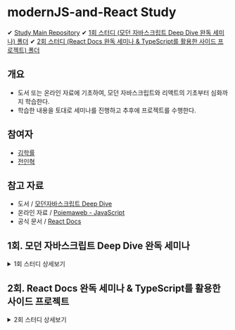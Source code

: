 # modernJS-and-React Study

✔ [Study Main Repository](https://github.com/wjs5025/modernJS-and-React)
✔ [1회 스터디 (모던 자바스크립트 Deep Dive 완독 세미나) 폴더]()
✔ [2회 스터디 (React Docs 완독 세미나 & TypeScript를 활용한 사이드 프로젝트) 폴더]()

## 개요

- 도서 또는 온라인 자료에 기초하여, 모던 자바스크립트와 리액트의 기초부터 심화까지 학습한다.
- 학습한 내용을 토대로 세미나를 진행하고 추후에 프로젝트를 수행한다.

## 참여자

- [김학률](https://github.com/markyul)
- [전인혁](https://github.com/wjs5025)

## 참고 자료

- 도서 / [모던자바스크립트 Deep Dive](https://search.shopping.naver.com/book/catalog/32472713016?cat_id=50010881&frm=PBOKPRO&query=%EB%AA%A8%EB%8D%98%EC%9E%90%EB%B0%94%EC%8A%A4%ED%81%AC%EB%A6%BD%ED%8A%B8+Deep+Dive&NaPm=ct%3Dl82k1u2g%7Cci%3D699e60d79f3fc6564e41d41e0d0cd71ad3eae750%7Ctr%3Dboknx%7Csn%3D95694%7Chk%3D8593fab282db7a30b24a43d796ea325f382e56d6)
- 온라인 자료 / [Poiemaweb - JavaScript](https://poiemaweb.com/#:~:text=%ED%99%98%EA%B2%BD%EC%97%90%EC%84%9C%20Sass%20%EC%82%AC%EC%9A%A9%ED%95%98%EA%B8%B0-,JavaScript,-37%20lessons)
- 공식 문서 / [React Docs](https://ko.reactjs.org/docs/getting-started.html)

## 1회. 모던 자바스크립트 Deep Dive 완독 세미나

<details>
    <summary>1회 스터디 상세보기</summary>
    
### 진행 기간
- (목표) 2022.09.13(화) ~ 2022.11.01(화)
- 매주 화요일 저녁 20시 세미나 및 간단한 회의 진행

### 규칙

- 모던 자바스크립트 Deep Dive (도서 또는 온라인 자료)를 토대로 매주 개인 학습 및 세미나를 진행한다.
- 스터디 참여자는 매주 2개 챕터를 발표하고 다른 2개의 챕터를 청강한다.
- 발표자는 청강자가 잘 이해하도록 자료를 준비하고, 청강자는 청강한 내용을 기록한다.
- 모든 발표자료와 기록물은 [1회 스터디 폴더]()에 저장한다.
- 2022.09.13 전에는 아래 목차의 **11. 객체와 변경불가성(Immutability)**까지 모두 읽고, 이후 **12. 함수**부터 차례로 세미나를 진행한다.
- 질문 또는 공유할만한 지식은 [Study Main Repository](https://github.com/wjs5025/modernJS-and-React) 내 [Issues](https://github.com/wjs5025/modernJS-and-React/issues)에서 관리한다.

    <details>
    <summary>목차</summary>
        - 수행여부(발표자) 0. 챕터명
        [x](개별) 1. 기본 개념과 동작 원리 이해의 중요성
        [x](개별) 2. 자바스크립트란?
        [x](개별) 3. 자바스크립트 개발 환경과 실행 방법
        [x](개별) 4. 브라우저 동작 원리
        [x](개별) 5. 자바스크립트의 기본 문법
        [x](개별) 6. 데이터 타입과 변수
        [x](개별) 7. 연산자
        [x](개별) 8. 제어문
        [x](개별) 9. 타입 변환과 단축 평가
        [x](개별) 10. 객체
        [x](개별) 11. 객체와 변경불가성(Immutability)
        **
        [ ](학률) 12. 함수
        [ ](인혁) 13. 타입 체크
        [ ](인혁) 14. 프로토타입
        [ ](학률) 15. 스코프
        **
        [ ] 16. 보다 안정적인 자바스크립트 개발 환경을 위한 Strict mode
        [ ] 17. 함수 호출 방식에 의해 결정되는 this
        [ ] 18. 실행 컨텍스트와 자바스크립트의 동작 원리
        [ ] 19. 클로저
        [ ] 20. 자바스크립트 객체지향 프로그래밍
        [ ] 21. 빌트인 객체
        [ ] 22. 전역 객체
        [ ] 23. Number 레퍼 객체
        [ ] 24. 수학 상수와 함수를 위한 Math 객체
        [ ] 25. 날짜와 시간을 위한 Date 객체
        [ ] 26. 정규표현식
        [ ] 27. String 레퍼 객체
        [ ] 28. 배열
        [ ] 29. 자바스크립트 배열은 배열이 아니다
        [ ] 30. 배열 고차 함수
        [ ] 31. 문서 객체 모델(Document Object Model)
        [ ] 32. 동기식 처리 모델 vs 비동기식 처리 모델
        [ ] 33. 이벤트
        [ ] 34. 디바이스의 방향 정보를 다루는 자바스크립트 이벤트
        [ ] 35. 비동기식 처리 모델과 Ajax
        [ ] 36. REST(Representational State Transfer) API
        [ ] 37. Single Page Application & Routing
    </details>

</details>

## 2회. React Docs 완독 세미나 & TypeScript를 활용한 사이드 프로젝트

<details>
    <summary>2회 스터디 상세보기</summary>
    # 아직 미진행
</details>
